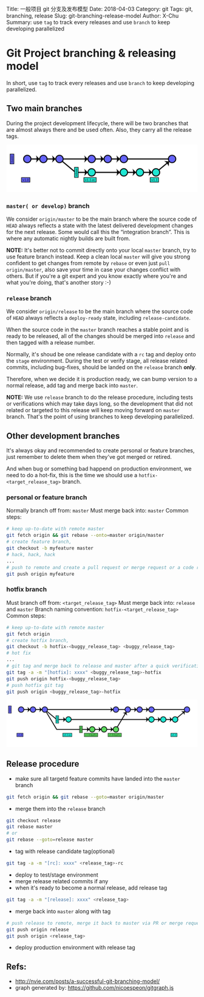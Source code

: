 Title: 一般项目 git 分支及发布模型
Date: 2018-04-03
Category: git
Tags: git, branching, release
Slug: git-branching-release-model
Author: X-Chu
Summary: use `tag` to track every releases and use `branch` to keep developing parallelized


# Git Project branching & releasing model

In short, use `tag` to track every releases and use `branch` to keep developing parallelized.


## Two main branches

During the project development lifecycle, there will be two branches that are almost always there  and be used often. Also, they carry  all the release tags.

![master_release_branches](./images/master_release.png)

### `master( or develop)` branch

We consider `origin/master` to be the main branch where the source code of `HEAD` always reflects a state with the latest delivered development changes for the next release. Some would call this the “integration branch”. This is where any automatic nightly builds are built from.

**NOTE:** It's better not to commit directly onto your local `master` branch, try to use feature branch instead. Keep a clean local `master` will give you strong confident to get changes from remote by `rebase` or even just `pull` `origin/master`, also save your time in case your changes conflict with others. But if you're a git expert and you know exactly where you're and what you're doing, that's another story :-)

### `release` branch

We consider `origin/release` to be the main branch where the source code of `HEAD` always reflects a `deploy-ready` state, including `release-candidate`.

When the source code in the `master` branch reaches a stable point and is ready to be released, all of the changes should be merged  into `release`  and then tagged with a release number.

Normally, it's shoud be  one release candidate with a  `rc` tag and deploy onto the  `stage` environment. During the test or verify stage, all release related commits, including bug-fixes, should be landed on the `release` branch **only**.

Therefore, when we decide it is production ready, we can bump version to a normal release, add tag and merge back into `master`.

**NOTE:** We use `release` branch to do the release procedure, including tests or verifications which may take days long, so the development that did not related or targeted to this release will keep moving forward on `master` branch. That's the point of using branches to keep developing parallelized.

## Other development branches

It's always okay and recommended to create personal or feature branches, just remember to delete them when they've got merged or retired.

And when bug or something bad happend on production environment, we need to do a hot-fix, this is the time we should use a `hotfix-<target_release_tag>` branch.

### personal or feature branch

Normally branch off from:
	 `master`
Must merge back into:
	`master`
Common steps:
```bash
# keep up-to-date with remote master
git fetch origin && git rebase --onto=master origin/master
# create feature branch,
git checkout -b myfeature master
# hack, hack, hack
...
# push to remote and create a pull request or merge request or a code review
git push origin myfeature
```

### hotfix branch

Must branch off from:
	`<target_release_tag>`
Must merge back into:
	`release` and `master`
Branch naming convention:
	`hotfix-<target_release_tag>`
Common steps:
```bash
# keep up-to-date with remote master
git fetch origin
# create hotfix branch,
git checkout -b hotfix-<buggy_release_tag> <buggy_release_tag>
# hot fix
...
# git tag and merge back to release and master after a quick verification on the fixes
git tag -a -m "[hotfix]: xxxx" <buggy_release_tag>-hotfix
git push origin hotfix-<buggy_release_tag>
# push hotfix git tag
git push origin <buggy_release_tag>-hotfix
```

![hotfix_branch](./images/master_release_hotfix.png)

## Release procedure

* make sure all targetd feature commits have landed into the `master` branch

```bash
git fetch origin && git rebase --goto=master origin/master
```

* merge them into the `release` branch

```bash
git checkout release
git rebase master
# or
git rebase --goto=release master
```

* tag with release candidate tag(optional)

```bash
git tag -a -m "[rc]: xxxx" <release_tag>-rc
```

* deploy to test/stage environment
* merge release related commits if any
* when it's ready to become a normal release, add release tag

```bash
git tag -a -m "[release]: xxxx" <release_tag>
```

* merge back into `master` along with tag

```bash
# push release to remote, merge it back to master via PR or merge request or code review tool
git push origin release
git push origin <release_tag>
```

* deploy production environment with release tag


## Refs:

* http://nvie.com/posts/a-successful-git-branching-model/
* graph generated by: https://github.com/nicoespeon/gitgraph.js
